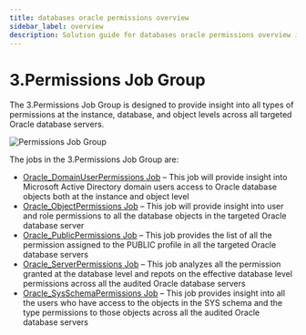 ```yaml
---
title: databases oracle permissions overview
sidebar_label: overview
description: Solution guide for databases oracle permissions overview including implementation steps, configuration, and best practices.
---
```


# 3.Permissions Job Group

The 3.Permissions Job Group is designed to provide insight into all types of permissions at the
instance, database, and object levels across all targeted Oracle database servers.

![Permissions Job Group](/img/product_docs/accessanalyzer/solutions/databases/oracle/permissions/jobgroup33.webp)

The jobs in the 3.Permissions Job Group are:

- [Oracle_DomainUserPermissions Job](/docs/accessanalyzer/12.0/solutions/databases/oracle/permissions/oracle-domainuserpermissions.md) – This job will provide
  insight into Microsoft Active Directory domain users access to Oracle database objects both at the
  instance and object level
- [Oracle_ObjectPermissions Job](/docs/accessanalyzer/12.0/solutions/databases/oracle/permissions/oracle-objectpermissions.md) – This job will provide insight into
  user and role permissions to all the database objects in the targeted Oracle database server
- [Oracle_PublicPermissions Job](/docs/accessanalyzer/12.0/solutions/databases/oracle/permissions/oracle-publicpermissions.md) – This job provides the list of all
  the permission assigned to the PUBLIC profile in all the targeted Oracle database servers
- [Oracle_ServerPermissions Job](/docs/accessanalyzer/12.0/solutions/databases/oracle/permissions/oracle-serverpermissions.md) – This job analyzes all the permission
  granted at the database level and repots on the effective database level permissions across all
  the audited Oracle database servers
- [Oracle_SysSchemaPermissions Job](/docs/accessanalyzer/12.0/solutions/databases/oracle/permissions/oracle-sysschemapermissions.md) – This job provides insight into
  all the users who have access to the objects in the SYS schema and the type permissions to those
  objects across all the audited Oracle database servers
